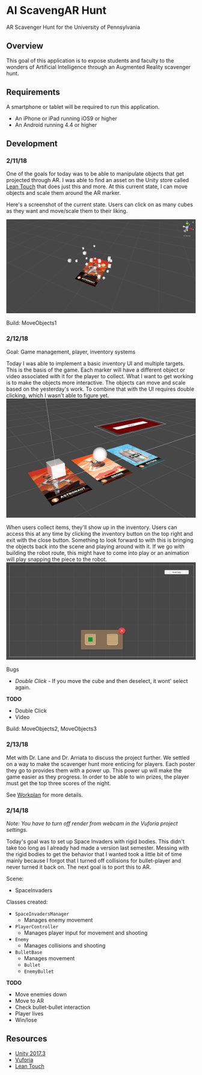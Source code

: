 # AI ScavengAR Hunt
AR Scavenger Hunt for the University of Pennsylvania

## Overview
This goal of this application is to expose students and faculty to the wonders of Artificial Intelligence through an Augmented Reality scavenger hunt. 

## Requirements
A smartphone or tablet will be required to run this application.
- An iPhone or iPad running iOS9 or higher
- An Android running 4.4 or higher

## Development
### 2/11/18
One of the goals for today was to be able to manipulate objects that get projected through AR. I was able to find an asset on the Unity store called [Lean Touch](https://assetstore.unity.com/packages/tools/input-management/lean-touch-30111) that does just this and more. At this current state, I can move objects and scale them around the AR marker.

Here's a screenshot of the current state. Users can click on as many cubes as they want and move/scale them to their liking.

![Floating Cubes](Images/floatingCubes.png)

Build: MoveObjects1

### 2/12/18
Goal: Game management, player, inventory systems

Today I was able to implement a basic inventory UI and multiple targets. This is the basis of the game. Each marker will have a different object or video associated with it for the player to collect. What I want to get working is to make the objects more interactive. The objects can move and scale based on the yesterday's work. To combine that with the UI requires double clicking, which I wasn't able to figure yet.
![Targets](Images/targets.png)

When users collect items, they'll show up in the inventory. Users can access this at any time by clicking the inventory button on the top right and exit with the close button. Something to look forward to with this is bringing the objects back into the scene and playing around with it. If we go with building the robot route, this might have to come into play or an animation will play snapping the piece to the robot. 
![Targets](Images/inventory.png)

Bugs
- *Double Click* - If you move the cube and then deselect, it wont' select again.

**TODO**
- Double Click
- Video

Build: MoveObjects2, MoveObjects3

### 2/13/18
Met with Dr. Lane and Dr. Arriata to discuss the project further. We settled on a way to make the scavenger hunt more enticing for players. Each poster they go to provides them with a power up. This power up will make the game easier as they progress. In order to be able to win prizes, the player must get the top three scores of the night. 

See [Workplan](workplan.md) for more details.

### 2/14/18
*Note: You have to turn off render from webcam in the Vuforia project settings.*

Today's goal was to set up Space Invaders with rigid bodies. This didn't take too long as I already had made a version last semester. Messing with the rigid bodies to get the behavior that I wanted took a little bit of time mainly because I forgot that I turned off collisions for bullet-player and never turned it back on. The next goal is to port this to AR.

Scene:
- SpaceInvaders

Classes created:
- `SpaceInvadersManager`
    - Manages enemy movement
- `PlayerController`
    - Manages player input for movement and shooting
- `Enemy`
    - Manages collisions and shooting
- `BulletBase` 
    - Manages movement
    - `Bullet`
    - `EnemyBullet`


**TODO**
- Move enemies down 
- Move to AR
- Check bullet-bullet interaction
- Player lives
- Win/lose

## Resources
- [Unity 2017.3](https://unity3d.com/)
- [Vuforia](https://www.vuforia.com/)
- [Lean Touch](https://assetstore.unity.com/packages/tools/input-management/lean-touch-30111)